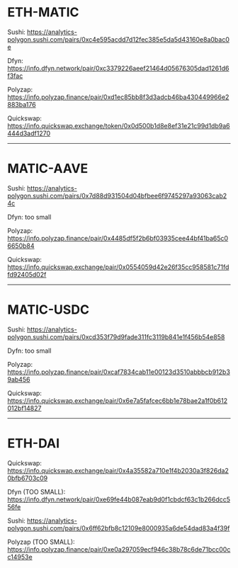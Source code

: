 # ETH-MATIC

Sushi:
https://analytics-polygon.sushi.com/pairs/0xc4e595acdd7d12fec385e5da5d43160e8a0bac0e

Dfyn:
https://info.dfyn.network/pair/0xc3379226aeef21464d05676305dad1261d6f3fac

Polyzap:
https://info.polyzap.finance/pair/0xd1ec85bb8f3d3adcb46ba430449966e2883ba176

Quickswap:
https://info.quickswap.exchange/token/0x0d500b1d8e8ef31e21c99d1db9a6444d3adf1270

---------------------------------

# MATIC-AAVE

Sushi:
https://analytics-polygon.sushi.com/pairs/0x7d88d931504d04bfbee6f9745297a93063cab24c

Dfyn: too small

Polyzap:
https://info.polyzap.finance/pair/0x4485df5f2b6bf03935cee44bf41ba65c06650b84

Quickswap:
https://info.quickswap.exchange/pair/0x0554059d42e26f35cc958581c71fdfd92405d02f


------------------------------

# MATIC-USDC

Sushi:
https://analytics-polygon.sushi.com/pairs/0xcd353f79d9fade311fc3119b841e1f456b54e858

Dyfn: too small

Polyzap:
https://info.polyzap.finance/pair/0xcaf7834cab11e00123d3510abbbcb912b39ab456

Quickswap:
https://info.quickswap.exchange/pair/0x6e7a5fafcec6bb1e78bae2a1f0b612012bf14827

------------------------------

# ETH-DAI

Quickswap:
https://info.quickswap.exchange/pair/0x4a35582a710e1f4b2030a3f826da20bfb6703c09

Dfyn (TOO SMALL):
https://info.dfyn.network/pair/0xe69fe44b087eab9d0f1cbdcf63c1b266dcc556fe

Sushi:
https://analytics-polygon.sushi.com/pairs/0x6ff62bfb8c12109e8000935a6de54dad83a4f39f

Polyzap (TOO SMALL):
https://info.polyzap.finance/pair/0xe0a297059ecf946c38b78c6de71bcc00cc14953e